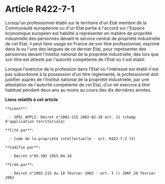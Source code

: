 # Article R422-7-1

Lorsqu'un professionnel établi sur le territoire d'un Etat membre de la Communauté européenne ou d'un Etat partie à l'accord
sur l'Espace économique européen est habilité à représenter en matière de propriété industrielle des personnes devant le
service central de propriété industrielle de cet Etat, il peut faire usage en France de son titre professionnel, exprimé dans
la ou l'une des langues de ce dernier Etat, pour représenter des personnes devant l'Institut national de la propriété
industrielle, dès lors que son titre est attesté par l'autorité compétente de l'Etat où il est établi.

Lorsque l'exercice de la profession dans l'Etat où l'intéressé est établi n'est pas subordonné à la possession d'un titre
réglementé, le professionnel doit justifier auprès de l'Institut national de la propriété industrielle, par une attestation
de l'autorité compétente de cet Etat, d'un tel exercice à titre habituel pendant deux ans au moins au cours des dix dernières
années.

**Liens relatifs à cet article**

	**Liens**:

	  - SPEC_APPLI: Décret n°2002-215 2002-02-18 art. 11 (champ d'application territoriale)

	**Cité par**:

	  - Code de la propriété intellectuelle - art. R422-7-2 (V)

	**Codifié par**:

	  - Décret n°95-385 1955-04-10

	**Créé par**:

	  - Décret n°2002-215 du 18 février 2002 - art. 3 () JORF 20 février 2002
